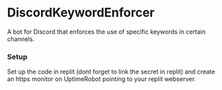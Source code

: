# DiscordKeywordEnforcer
A bot for Discord that enforces the use of specific keywords in certain channels.

### Setup
Set up the code in replit (dont forget to link the secret in replit) and create an https monitor on UptimeRobot pointing to your replit webserver.
